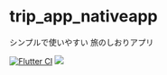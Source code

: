 # trip_app_nativeapp

シンプルで使いやすい 旅のしおりアプリ

<p align="left">
<a href="https://github.com/seigi0714/trip-app-nativeapp/actions/workflows/flutter_ci.yaml"><img src="https://github.com/shimizu-saffle/flutter-amazon-clone/actions/workflows/flutter_ci.yaml/badge.svg" alt="Flutter CI"></a>
<a href="https://pub.dev/packages/very_good_analysis"><img src="https://img.shields.io/badge/style-very_good_analysis-B22C89.svg"></a>
</p>
